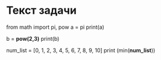 # Текст задачи
from math import pi, pow
a = pi
print(a)

b = **pow(2,3)**
print(b)

num_list = [0, 1, 2, 3, 4, 5, 6, 7, 8, 9, 10]
print (min(**num_list**))
